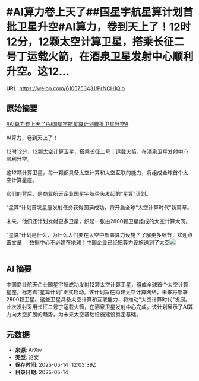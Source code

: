 # #AI算力卷上天了##国星宇航星算计划首批卫星升空#AI算力，卷到天上了！12时12分，12颗太空计算卫星，搭乘长征二号丁运载火箭，在酒泉卫星发射中心顺利升空。这12...

**URL**: https://weibo.com/6105753431/PrNCH1Qlb

## 原始摘要

<a href="https://m.weibo.cn/search?containerid=231522type%3D1%26t%3D10%26q%3D%23AI%E7%AE%97%E5%8A%9B%E5%8D%B7%E4%B8%8A%E5%A4%A9%E4%BA%86%23&amp;extparam=%23AI%E7%AE%97%E5%8A%9B%E5%8D%B7%E4%B8%8A%E5%A4%A9%E4%BA%86%23" data-hide=""><span class="surl-text">#AI算力卷上天了#</span></a><a href="https://m.weibo.cn/search?containerid=231522type%3D1%26t%3D10%26q%3D%23%E5%9B%BD%E6%98%9F%E5%AE%87%E8%88%AA%E6%98%9F%E7%AE%97%E8%AE%A1%E5%88%92%E9%A6%96%E6%89%B9%E5%8D%AB%E6%98%9F%E5%8D%87%E7%A9%BA%23&amp;extparam=%23%E5%9B%BD%E6%98%9F%E5%AE%87%E8%88%AA%E6%98%9F%E7%AE%97%E8%AE%A1%E5%88%92%E9%A6%96%E6%89%B9%E5%8D%AB%E6%98%9F%E5%8D%87%E7%A9%BA%23" data-hide=""><span class="surl-text">#国星宇航星算计划首批卫星升空#</span></a><br><br>AI算力，卷到天上了！<br><br>12时12分，12颗太空计算卫星，搭乘长征二号丁运载火箭，在酒泉卫星发射中心顺利升空。<br><br>这12颗计算卫星，每一颗都具备太空计算和太空互联的能力，将组成全球首个太空计算星座。<br><br>它们的背后，是商业航天企业国星宇航牵头发起的“星算”计划。<br><br>“星算”计划首发星座发射任务获得圆满成功，将开启全球“太空计算时代”新篇章。<br><br>未来，他们还计划发射更多卫星，织起一张由2800颗卫星组成的太空计算大网。<br><br>“星算”计划是什么，为什么人们要在太空中部署算力设施？了解更多细节，欢迎点击文章 <a href="https://weibo.com/ttarticle/p/show?id=2309405166256113713186" data-hide=""><span class="url-icon"><img style="width: 1rem;height: 1rem" src="https://h5.sinaimg.cn/upload/2015/09/25/3/timeline_card_small_article_default.png" referrerpolicy="no-referrer"></span><span class="surl-text">数据中心不必建在地球！中国企业已经把算力设施送到了太空</span></a><img style="" src="https://tvax3.sinaimg.cn/large/006Fd7o3gy1i1f5dbxggej30rs0fmjsq.jpg" referrerpolicy="no-referrer"><br><br>

## AI 摘要

中国商业航天企业国星宇航成功发射12颗太空计算卫星，组成全球首个太空计算星座，标志着"星算计划"正式启动。该计划旨在构建太空计算网络，未来将部署2800颗卫星。这些卫星具备太空计算和互联能力，将推动"太空计算时代"发展。此次发射采用长征二号丁运载火箭，在酒泉卫星发射中心完成。该计划展示了AI算力向太空扩展的趋势，为未来太空基础设施建设奠定基础。

## 元数据

- **来源**: ArXiv
- **类型**: 论文
- **保存时间**: 2025-05-14T12:03:39Z
- **目录日期**: 2025-05-14
